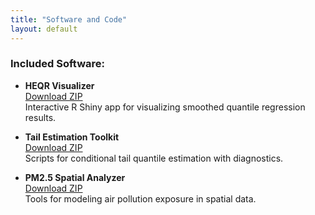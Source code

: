 ```yaml
---
title: "Software and Code"
layout: default
---
```


### Included Software:

- **HEQR Visualizer**  
  [Download ZIP](https://github.com/yourusername/heqr-visualizer/archive/refs/heads/main.zip)  
  Interactive R Shiny app for visualizing smoothed quantile regression results.

- **Tail Estimation Toolkit**  
  [Download ZIP](https://github.com/yourusername/tail-estimation/archive/refs/heads/main.zip)  
  Scripts for conditional tail quantile estimation with diagnostics.

- **PM2.5 Spatial Analyzer**  
  [Download ZIP](https://github.com/yourusername/pm25-spatial/archive/refs/heads/main.zip)  
  Tools for modeling air pollution exposure in spatial data.
  
